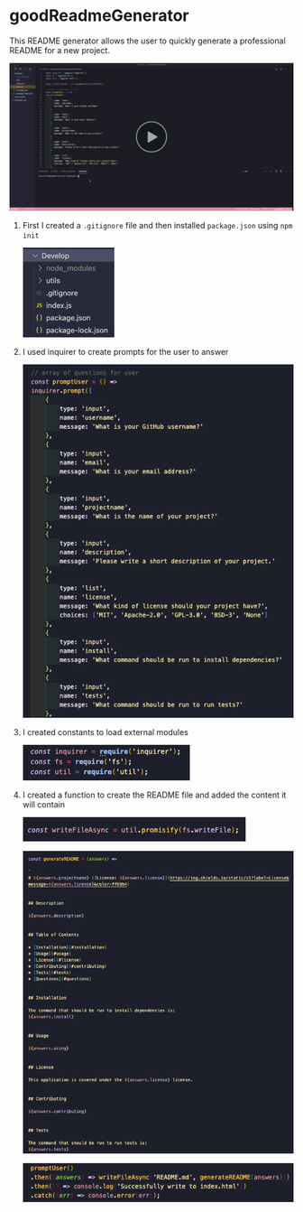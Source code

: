 # goodReadmeGenerator

This README generator allows the user to quickly generate a professional README for a new project.

[![Live Demo](Assets/Images/img1.png)](https://www.screencast.com/t/xiOQNmBNL1)

1. First I created a `.gitignore` file and then installed `package.json` using `npm init`

   ![Develop folder](Assets/Images/img3.png)

2. I used inquirer to create prompts for the user to answer

    ![Prompts](Assets/Images/img4.png)

3. I created constants to load external modules

    ![Develop folder](Assets/Images/img5.png)

4. I created a function to create the README file and added the content it will contain

    ![calling function](Assets/Images/img6.png)

    ![function](Assets/Images/img7.png)

    ![Develop folder](Assets/Images/img8.png)
